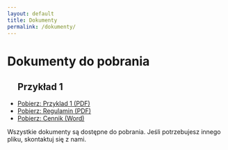 ```yaml
---
layout: default
title: Dokumenty
permalink: /dokumenty/
---
```


<h1>Dokumenty do pobrania</h1>

<ul class="documents-list">
  <h2>Przykład 1</h2>
  <li>
    <a href="/assets/documents/ProLite TE7513A-B1AG-pl_pl.pdf" download>Pobierz: Przyklad 1 (PDF)</a>
  </li>
  <li>
    <a href="/assets/documents/certyfikat (6).pdf" download>Pobierz: Regulamin (PDF)</a>
  </li>
  <li>
    <a href="/assets/documents/2ti_sk.docx" download>Pobierz: Cennik (Word)</a>
  </li>
  <!-- Dodaj kolejne pozycje według potrzeb -->
</ul>

<!-- Możesz dodać własny opis lub instrukcję -->
<p>Wszystkie dokumenty są dostępne do pobrania. Jeśli potrzebujesz innego pliku, skontaktuj się z nami.</p>
